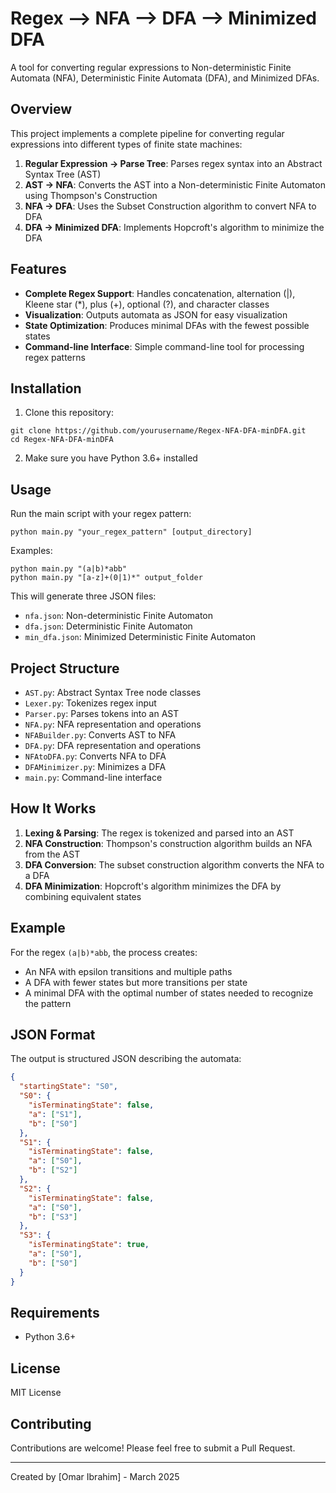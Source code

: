 # Regex --> NFA --> DFA --> Minimized DFA

A tool for converting regular expressions to Non-deterministic Finite Automata (NFA), Deterministic Finite Automata (DFA), and Minimized DFAs.

## Overview

This project implements a complete pipeline for converting regular expressions into different types of finite state machines:

1. **Regular Expression → Parse Tree**: Parses regex syntax into an Abstract Syntax Tree (AST)
2. **AST → NFA**: Converts the AST into a Non-deterministic Finite Automaton using Thompson's Construction
3. **NFA → DFA**: Uses the Subset Construction algorithm to convert NFA to DFA
4. **DFA → Minimized DFA**: Implements Hopcroft's algorithm to minimize the DFA

## Features

- **Complete Regex Support**: Handles concatenation, alternation (|), Kleene star (*), plus (+), optional (?), and character classes
- **Visualization**: Outputs automata as JSON for easy visualization
- **State Optimization**: Produces minimal DFAs with the fewest possible states
- **Command-line Interface**: Simple command-line tool for processing regex patterns

## Installation

1. Clone this repository:
```
git clone https://github.com/yourusername/Regex-NFA-DFA-minDFA.git
cd Regex-NFA-DFA-minDFA
```

2. Make sure you have Python 3.6+ installed

## Usage

Run the main script with your regex pattern:

```
python main.py "your_regex_pattern" [output_directory]
```

Examples:
```
python main.py "(a|b)*abb"
python main.py "[a-z]+(0|1)*" output_folder
```

This will generate three JSON files:
- `nfa.json`: Non-deterministic Finite Automaton
- `dfa.json`: Deterministic Finite Automaton
- `min_dfa.json`: Minimized Deterministic Finite Automaton

## Project Structure

- `AST.py`: Abstract Syntax Tree node classes
- `Lexer.py`: Tokenizes regex input
- `Parser.py`: Parses tokens into an AST
- `NFA.py`: NFA representation and operations
- `NFABuilder.py`: Converts AST to NFA
- `DFA.py`: DFA representation and operations
- `NFAtoDFA.py`: Converts NFA to DFA
- `DFAMinimizer.py`: Minimizes a DFA
- `main.py`: Command-line interface

## How It Works

1. **Lexing & Parsing**: The regex is tokenized and parsed into an AST
2. **NFA Construction**: Thompson's construction algorithm builds an NFA from the AST
3. **DFA Conversion**: The subset construction algorithm converts the NFA to a DFA
4. **DFA Minimization**: Hopcroft's algorithm minimizes the DFA by combining equivalent states

## Example

For the regex `(a|b)*abb`, the process creates:
- An NFA with epsilon transitions and multiple paths
- A DFA with fewer states but more transitions per state
- A minimal DFA with the optimal number of states needed to recognize the pattern

## JSON Format

The output is structured JSON describing the automata:

```json
{
  "startingState": "S0",
  "S0": {
    "isTerminatingState": false,
    "a": ["S1"],
    "b": ["S0"]
  },
  "S1": {
    "isTerminatingState": false,
    "a": ["S0"],
    "b": ["S2"]
  },
  "S2": {
    "isTerminatingState": false,
    "a": ["S0"],
    "b": ["S3"]
  },
  "S3": {
    "isTerminatingState": true,
    "a": ["S0"],
    "b": ["S0"]
  }
}
```

## Requirements

- Python 3.6+

## License

MIT License

## Contributing

Contributions are welcome! Please feel free to submit a Pull Request.

---

Created by [Omar Ibrahim] - March 2025